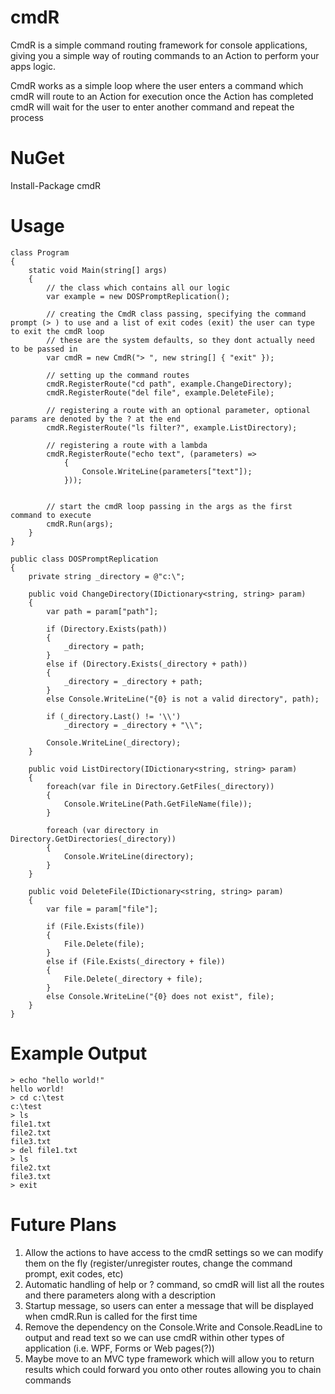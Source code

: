 cmdR
===

CmdR is a simple command routing framework for console applications, giving you a simple way of routing commands 
to an Action to perform your apps logic.

CmdR works as a simple loop where the user enters a command which cmdR will route to an Action for execution 
once the Action has completed cmdR will wait for the user to enter another command and repeat the process


NuGet
=====

Install-Package cmdR


Usage
=====

    class Program
    {
        static void Main(string[] args)
        {
            // the class which contains all our logic
            var example = new DOSPromptReplication();

            // creating the CmdR class passing, specifying the command prompt (> ) to use and a list of exit codes (exit) the user can type to exit the cmdR loop
            // these are the system defaults, so they dont actually need to be passed in
            var cmdR = new CmdR("> ", new string[] { "exit" });
            
            // setting up the command routes
            cmdR.RegisterRoute("cd path", example.ChangeDirectory);
            cmdR.RegisterRoute("del file", example.DeleteFile);

            // registering a route with an optional parameter, optional params are denoted by the ? at the end
            cmdR.RegisterRoute("ls filter?", example.ListDirectory);

            // registering a route with a lambda
            cmdR.RegisterRoute("echo text", (parameters) => 
                { 
                    Console.WriteLine(parameters["text"]);
                }));

            
            // start the cmdR loop passing in the args as the first command to execute
            cmdR.Run(args);
        }
    }
    
    public class DOSPromptReplication
    {
        private string _directory = @"c:\";

        public void ChangeDirectory(IDictionary<string, string> param)
        {
            var path = param["path"];

            if (Directory.Exists(path))
            {
                _directory = path;
            }
            else if (Directory.Exists(_directory + path))
            {
                _directory = _directory + path;
            }
            else Console.WriteLine("{0} is not a valid directory", path);

            if (_directory.Last() != '\\')
                _directory = _directory + "\\";

            Console.WriteLine(_directory);
        }
        
        public void ListDirectory(IDictionary<string, string> param)
        {
            foreach(var file in Directory.GetFiles(_directory))
            {
                Console.WriteLine(Path.GetFileName(file));
            }

            foreach (var directory in Directory.GetDirectories(_directory))
            {
                Console.WriteLine(directory);
            }
        }
        
        public void DeleteFile(IDictionary<string, string> param)
        {
            var file = param["file"];

            if (File.Exists(file))
            {
                File.Delete(file);
            }
            else if (File.Exists(_directory + file))
            {
                File.Delete(_directory + file);
            }
            else Console.WriteLine("{0} does not exist", file);
        }
    }


Example Output
=====

    > echo "hello world!"
    hello world!
    > cd c:\test
    c:\test
    > ls
    file1.txt
    file2.txt
    file3.txt
    > del file1.txt
    > ls
    file2.txt
    file3.txt
    > exit


Future Plans
===

1. Allow the actions to have access to the cmdR settings so we can modify them on the fly (register/unregister routes, change the command prompt, exit codes, etc)
2. Automatic handling of help or ? command, so cmdR will list all the routes and there parameters along with a description
3. Startup message, so users can enter a message that will be displayed when cmdR.Run is called for the first time
4. Remove the dependency on the Console.Write and Console.ReadLine to output and read text so we can use cmdR within other types of application (i.e. WPF, Forms or Web pages(?))
5. Maybe move to an MVC type framework which will allow you to return results which could forward you onto other routes allowing you to chain commands

